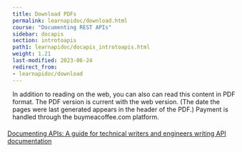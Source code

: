 ```yaml
---
title: Download PDFs
permalink: learnapidoc/download.html
course: "Documenting REST APIs"
sidebar: docapis
section: introtoapis
path1: learnapidoc/docapis_introtoapis.html
weight: 1.21
last-modified: 2023-06-24
redirect_from:
- learnapidoc/download
---
```



In addition to reading on the web, you can also can read this content in PDF format. The PDF version is current with the web version. (The date the pages were last generated appears in the header of the PDF.)  Payment is handled through the buymeacoffee.com platform.

<ul class="pdfList">
<li><a class="coffee" target="_blank" href="https://www.buymeacoffee.com/learnapidoc/e/146076">Documenting APIs: A guide for technical writers and engineers writing API documentation</a>
</li>
</ul>

<style>
ul.pdfList li {
list-style-type: none;
margin-left: -35px;
}

ul.pdfList {
margin-bottom: 30px;
margin-top: 20px;
}


i.fa {margin-right: 12px;}

</style>